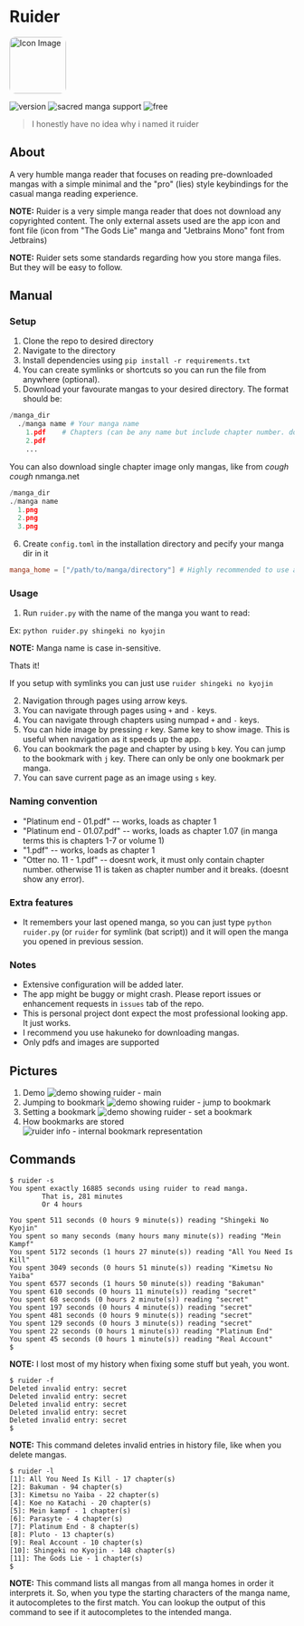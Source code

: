 # Ruider

<img src="assets/icon.jpg" alt="Icon Image" style="border-radius: 10%; width: 100px; height: 100px;">

![version](https://img.shields.io/badge/version-too%20lazy%20to%20keep%20track%20of-gray?labelColor=blue&style=for-the-badge)
![sacred manga support](https://img.shields.io/badge/sacred%20manga%20support-yes-gray?labelColor=orange&style=for-the-badge)
![free](https://img.shields.io/badge/free-absolutely-gray?labelColor=green&style=for-the-badge)

> I honestly have no idea why i named it ruider

## About

A very humble manga reader that focuses on reading pre-downloaded mangas with a simple minimal and the "pro" (lies) style keybindings for the casual manga reading experience.

**NOTE:** Ruider is a very simple manga reader that does not download any copyrighted content. The only external assets used are the app icon and font file (icon from "The Gods Lie" manga and "Jetbrains Mono" font from Jetbrains)

**NOTE:** Ruider sets some standards regarding how you store manga files. But they will be easy to follow.

## Manual

### Setup

1. Clone the repo to desired directory
2. Navigate to the directory 
3. Install dependencies using `pip install -r requirements.txt`
4. You can create symlinks or shortcuts so you can run the file from anywhere (optional).
5. Download your favourate mangas to your desired directory. The format should be:
  
  ```python
  /manga_dir
    ./manga name # Your manga name
      1.pdf    # Chapters (can be any name but include chapter number. do not include other numbers. see Naming Convention below for more info.)
      2.pdf
      ...
  ```

  You can also download single chapter image only mangas, like from *cough cough* nmanga.net

  ```python
  /manga_dir
  ./manga name
    1.png
    2.png
    3.png
  ```

6. Create `config.toml` in the installation directory and pecify your manga dir in it

  ```toml
  manga_home = ["/path/to/manga/directory"] # Highly recommended to use absolute path
  ```

### Usage

1. Run `ruider.py` with the name of the manga you want to read:

  Ex: `python ruider.py shingeki no kyojin`
  
  **NOTE:** Manga name is case in-sensitive.

  Thats it!

  If you setup with symlinks you can just use
  `ruider shingeki no kyojin`

2. Navigation through pages using arrow keys.
3. You can navigate through pages using `+` and `-` keys.
4. You can navigate through chapters using numpad `+` and `-` keys.
5. You can hide image by pressing `r` key. Same key to show image.
  This is useful when navigation as it speeds up the app.
6. You can bookmark the page and chapter by using `b` key.
  You can jump to the bookmark with `j` key.
  There can only be only one bookmark per manga.
7. You can save current page as an image using `s` key.

### Naming convention

- "Platinum end - 01.pdf" -- works, loads as chapter 1
- "Platinum end - 01.07.pdf" -- works, loads as chapter 1.07 (in manga terms this is chapters 1-7 or volume 1)
- "1.pdf" -- works, loads as chapter 1
- "Otter no. 11 - 1.pdf" -- doesnt work, it must only contain chapter number. otherwise 11 is taken as chapter number and it breaks. (doesnt show any error).

### Extra features

- It remembers your last opened manga, so you can just type `python ruider.py` (or `ruider` for symlink (bat script)) and it will open the manga you opened in previous session.

### Notes

- Extensive configuration will be added later.
- The app might be buggy or might crash. Please report issues or enhancement requests in `issues` tab of the repo.
- This is personal project dont expect the most professional looking app. It just works.
- I recommend you use hakuneko for downloading mangas.
- Only pdfs and images are supported

## Pictures

1. Demo ![demo showing ruider - main](assets/demo_1.png)
2. Jumping to bookmark ![demo showing ruider - jump to bookmark](assets/demo_2.png)
3. Setting a bookmark ![demo showing ruider - set a bookmark](assets/demo_3.png)
4. How bookmarks are stored ![ruider info - internal bookmark representation](assets/demo_4.png)

## Commands

```shell
$ ruider -s
You spent exactly 16885 seconds using ruider to read manga.
        That is, 281 minutes
        Or 4 hours

You spent 511 seconds (0 hours 9 minute(s)) reading "Shingeki No Kyojin"
You spent so many seconds (many hours many minute(s)) reading "Mein Kampf"
You spent 5172 seconds (1 hours 27 minute(s)) reading "All You Need Is Kill"
You spent 3049 seconds (0 hours 51 minute(s)) reading "Kimetsu No Yaiba"
You spent 6577 seconds (1 hours 50 minute(s)) reading "Bakuman"
You spent 610 seconds (0 hours 11 minute(s)) reading "secret"
You spent 68 seconds (0 hours 2 minute(s)) reading "secret"
You spent 197 seconds (0 hours 4 minute(s)) reading "secret"
You spent 481 seconds (0 hours 9 minute(s)) reading "secret"
You spent 129 seconds (0 hours 3 minute(s)) reading "secret"
You spent 22 seconds (0 hours 1 minute(s)) reading "Platinum End"
You spent 45 seconds (0 hours 1 minute(s)) reading "Real Account"
$
```

**NOTE:** I lost most of my history when fixing some stuff but yeah, you wont.

```shell
$ ruider -f
Deleted invalid entry: secret
Deleted invalid entry: secret
Deleted invalid entry: secret
Deleted invalid entry: secret
Deleted invalid entry: secret
$ 
```

**NOTE:** This command deletes invalid entries in history file, like when you delete mangas.

```shell
$ ruider -l
[1]: All You Need Is Kill - 17 chapter(s)
[2]: Bakuman - 94 chapter(s)
[3]: Kimetsu no Yaiba - 22 chapter(s)
[4]: Koe no Katachi - 20 chapter(s)
[5]: Mein kampf - 1 chapter(s)
[6]: Parasyte - 4 chapter(s)
[7]: Platinum End - 8 chapter(s)
[8]: Pluto - 13 chapter(s)
[9]: Real Account - 10 chapter(s)
[10]: Shingeki no Kyojin - 148 chapter(s)
[11]: The Gods Lie - 1 chapter(s)
$ 
```

**NOTE:** This command lists all mangas from all manga homes in order it interprets it. So, when you type the starting characters of the manga name, it autocompletes to the first match. You can lookup the output of this command to see if it autocompletes to the intended manga.
